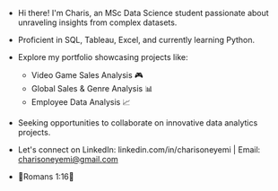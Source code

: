 - Hi there! I'm Charis, an MSc Data Science student passionate about unraveling insights from complex datasets.
- Proficient in SQL, Tableau, Excel, and currently learning Python.
- Explore my portfolio showcasing projects like:
  - Video Game Sales Analysis 🎮
  - Global Sales & Genre Analysis 📊
  - Employee Data Analysis 📈
- Seeking opportunities to collaborate on innovative data analytics projects.
- Let's connect on LinkedIn: linkedin.com/in/charisoneyemi | Email: charisoneyemi@gmail.com

- 🌟Romans 1:16🌟

  
<!---
Tsemaye/Tsemaye is a ✨ special ✨ repository because its `README.md` (this file) appears on your GitHub profile.
You can click the Preview link to take a look at your changes.
---> 
